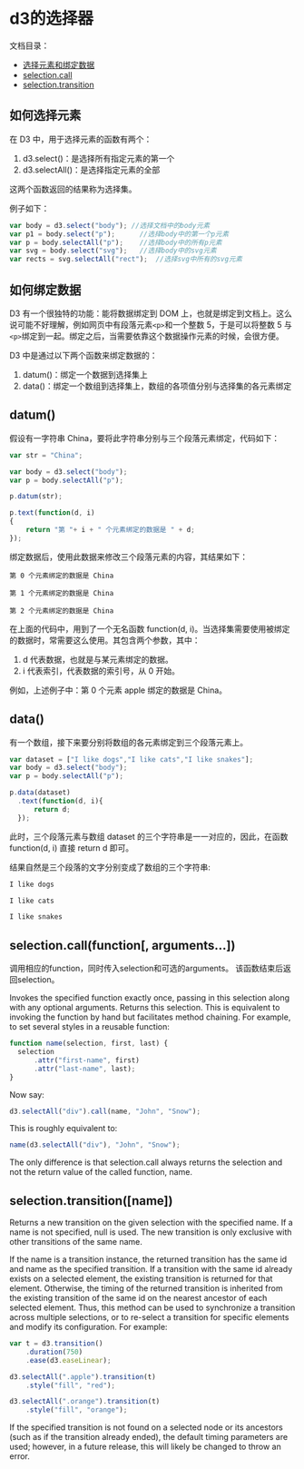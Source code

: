# d3的选择器

文档目录：

* [选择元素和绑定数据](#select)
* [selection.call](#call)
* [selection.transition](#transition)

<h2 id="select">如何选择元素</h2>

在 D3 中，用于选择元素的函数有两个：

1. d3.select()：是选择所有指定元素的第一个
2. d3.selectAll()：是选择指定元素的全部

这两个函数返回的结果称为选择集。

例子如下：
```javascript
var body = d3.select("body"); //选择文档中的body元素
var p1 = body.select("p");      //选择body中的第一个p元素
var p = body.selectAll("p");    //选择body中的所有p元素
var svg = body.select("svg");   //选择body中的svg元素
var rects = svg.selectAll("rect");  //选择svg中所有的svg元素
```

## 如何绑定数据

D3 有一个很独特的功能：能将数据绑定到 DOM 上，也就是绑定到文档上。这么说可能不好理解，例如网页中有段落元素`<p>`和一个整数 5，于是可以将整数 5 与`<p>`绑定到一起。绑定之后，当需要依靠这个数据操作元素的时候，会很方便。

D3 中是通过以下两个函数来绑定数据的：

1. datum()：绑定一个数据到选择集上
2. data()：绑定一个数组到选择集上，数组的各项值分别与选择集的各元素绑定

## datum()

假设有一字符串 China，要将此字符串分别与三个段落元素绑定，代码如下：
```javascript
var str = "China";

var body = d3.select("body");
var p = body.selectAll("p");

p.datum(str);

p.text(function(d, i)
{
    return "第 "+ i + " 个元素绑定的数据是 " + d;
});
```

绑定数据后，使用此数据来修改三个段落元素的内容，其结果如下：
```
第 0 个元素绑定的数据是 China

第 1 个元素绑定的数据是 China

第 2 个元素绑定的数据是 China
```

在上面的代码中，用到了一个无名函数 function(d, i)。当选择集需要使用被绑定的数据时，常需要这么使用。其包含两个参数，其中：

1. d 代表数据，也就是与某元素绑定的数据。
2. i 代表索引，代表数据的索引号，从 0 开始。

例如，上述例子中：第 0 个元素 apple 绑定的数据是 China。

## data()

有一个数组，接下来要分别将数组的各元素绑定到三个段落元素上。

```javascript
var dataset = ["I like dogs","I like cats","I like snakes"];
var body = d3.select("body");
var p = body.selectAll("p");

p.data(dataset)
  .text(function(d, i){
      return d;
  });
```

此时，三个段落元素与数组 dataset 的三个字符串是一一对应的，因此，在函数 function(d, i) 直接 return d 即可。

结果自然是三个段落的文字分别变成了数组的三个字符串:

```javascript
I like dogs

I like cats

I like snakes
```

<h2 id="call">selection.call(function[, arguments…])</h2>

调用相应的function，同时传入selection和可选的arguments。
该函数结束后返回selection。

Invokes the specified function exactly once, passing in this selection along with any optional arguments. Returns this selection. This is equivalent to invoking the function by hand but facilitates method chaining. For example, to set several styles in a reusable function:

```javascript
function name(selection, first, last) {
  selection
      .attr("first-name", first)
      .attr("last-name", last);
}
```

Now say:
```javascript
d3.selectAll("div").call(name, "John", "Snow");
```
This is roughly equivalent to:
```javascript
name(d3.selectAll("div"), "John", "Snow");
```

The only difference is that selection.call always returns the selection and not the return value of the called function, name.

<h2 id="transition">selection.transition([name])</h2>

Returns a new transition on the given selection with the specified name. If a name is not specified, null is used. The new transition is only exclusive with other transitions of the same name.

If the name is a transition instance, the returned transition has the same id and name as the specified transition. If a transition with the same id already exists on a selected element, the existing transition is returned for that element. Otherwise, the timing of the returned transition is inherited from the existing transition of the same id on the nearest ancestor of each selected element. Thus, this method can be used to synchronize a transition across multiple selections, or to re-select a transition for specific elements and modify its configuration. For example:
```javascript
var t = d3.transition()
    .duration(750)
    .ease(d3.easeLinear);

d3.selectAll(".apple").transition(t)
    .style("fill", "red");

d3.selectAll(".orange").transition(t)
    .style("fill", "orange");
```

If the specified transition is not found on a selected node or its ancestors (such as if the transition already ended), the default timing parameters are used; however, in a future release, this will likely be changed to throw an error. 